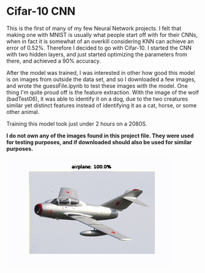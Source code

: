 # Cifar-10 CNN
This is the first of many of my few Neural Network projects. I felt that making one with MNIST is usually what people start off with for their CNNs, when in fact it is somewhat of an overkill considering KNN can achieve an error of 0.52%. Therefore I decided to go with Cifar-10. I started the CNN with two hidden layers, and just started optimizing the parameters from there, and achieved a 90% accuracy.

After the model was trained, I was interested in other how good this model is on images from outside the data set, and so I downloaded a few images, and wrote the guessFile.ipynb to test these images with the model. One thing I'm quite proud off is the feature extraction. With the image of the wolf (badTest06), it was able to identify it on a dog, due to the two creatures similar yet distinct features instead of identifying it as a cat, horse, or some other animal.

Training this model took just under 2 hours on a 2080S.

**I do not own any of the images found in this project file. They were used for testing purposes, and if downloaded should also be used for similar purposes.**

![gif](outputImages/outputGIF.gif)